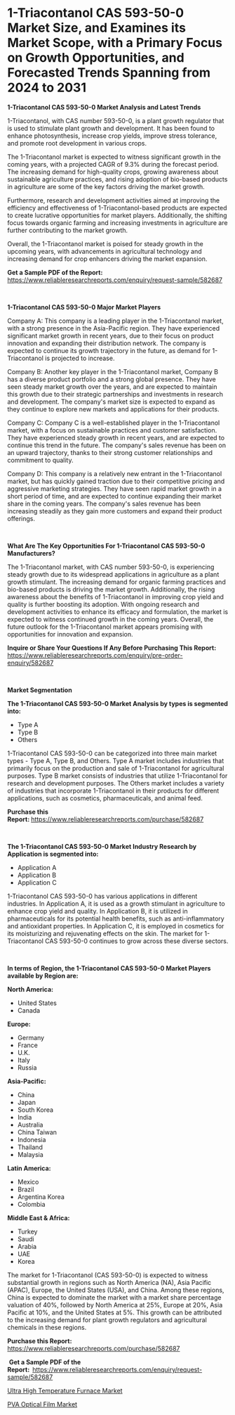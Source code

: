 <p><h1>1-Triacontanol CAS 593-50-0 Market Size, and Examines its Market Scope, with a Primary Focus on Growth Opportunities, and Forecasted Trends Spanning from 2024 to 2031</h1></p><p><strong>1-Triacontanol CAS 593-50-0 Market Analysis and Latest Trends</strong></p>
<p><p>1-Triacontanol, with CAS number 593-50-0, is a plant growth regulator that is used to stimulate plant growth and development. It has been found to enhance photosynthesis, increase crop yields, improve stress tolerance, and promote root development in various crops.</p><p>The 1-Triacontanol market is expected to witness significant growth in the coming years, with a projected CAGR of 9.3% during the forecast period. The increasing demand for high-quality crops, growing awareness about sustainable agriculture practices, and rising adoption of bio-based products in agriculture are some of the key factors driving the market growth.</p><p>Furthermore, research and development activities aimed at improving the efficiency and effectiveness of 1-Triacontanol-based products are expected to create lucrative opportunities for market players. Additionally, the shifting focus towards organic farming and increasing investments in agriculture are further contributing to the market growth.</p><p>Overall, the 1-Triacontanol market is poised for steady growth in the upcoming years, with advancements in agricultural technology and increasing demand for crop enhancers driving the market expansion.</p></p>
<p><strong>Get a Sample PDF of the Report:&nbsp;</strong> <a href="https://www.reliableresearchreports.com/enquiry/request-sample/582687">https://www.reliableresearchreports.com/enquiry/request-sample/582687</a></p>
<p>&nbsp;</p>
<p><strong>1-Triacontanol CAS 593-50-0 Major Market Players</strong></p>
<p><p>Company A: This company is a leading player in the 1-Triacontanol market, with a strong presence in the Asia-Pacific region. They have experienced significant market growth in recent years, due to their focus on product innovation and expanding their distribution network. The company is expected to continue its growth trajectory in the future, as demand for 1-Triacontanol is projected to increase.</p><p>Company B: Another key player in the 1-Triacontanol market, Company B has a diverse product portfolio and a strong global presence. They have seen steady market growth over the years, and are expected to maintain this growth due to their strategic partnerships and investments in research and development. The company's market size is expected to expand as they continue to explore new markets and applications for their products.</p><p>Company C: Company C is a well-established player in the 1-Triacontanol market, with a focus on sustainable practices and customer satisfaction. They have experienced steady growth in recent years, and are expected to continue this trend in the future. The company's sales revenue has been on an upward trajectory, thanks to their strong customer relationships and commitment to quality.</p><p>Company D: This company is a relatively new entrant in the 1-Triacontanol market, but has quickly gained traction due to their competitive pricing and aggressive marketing strategies. They have seen rapid market growth in a short period of time, and are expected to continue expanding their market share in the coming years. The company's sales revenue has been increasing steadily as they gain more customers and expand their product offerings.</p></p>
<p>&nbsp;</p>
<p><strong>What Are The Key Opportunities For 1-Triacontanol CAS 593-50-0 Manufacturers?</strong></p>
<p><p>The 1-Triacontanol market, with CAS number 593-50-0, is experiencing steady growth due to its widespread applications in agriculture as a plant growth stimulant. The increasing demand for organic farming practices and bio-based products is driving the market growth. Additionally, the rising awareness about the benefits of 1-Triacontanol in improving crop yield and quality is further boosting its adoption. With ongoing research and development activities to enhance its efficacy and formulation, the market is expected to witness continued growth in the coming years. Overall, the future outlook for the 1-Triacontanol market appears promising with opportunities for innovation and expansion.</p></p>
<p><strong>Inquire or Share Your Questions If Any Before Purchasing This Report:</strong> <a href="https://www.reliableresearchreports.com/enquiry/pre-order-enquiry/582687">https://www.reliableresearchreports.com/enquiry/pre-order-enquiry/582687</a></p>
<p>&nbsp;</p>
<p><strong>Market Segmentation</strong></p>
<p><strong>The 1-Triacontanol CAS 593-50-0 Market Analysis by types is segmented into:</strong></p>
<p><ul><li>Type A</li><li>Type B</li><li>Others</li></ul></p>
<p><p>1-Triacontanol CAS 593-50-0 can be categorized into three main market types - Type A, Type B, and Others. Type A market includes industries that primarily focus on the production and sale of 1-Triacontanol for agricultural purposes. Type B market consists of industries that utilize 1-Triacontanol for research and development purposes. The Others market includes a variety of industries that incorporate 1-Triacontanol in their products for different applications, such as cosmetics, pharmaceuticals, and animal feed.</p></p>
<p><strong>Purchase this Report:&nbsp;</strong><a href="https://www.reliableresearchreports.com/purchase/582687">https://www.reliableresearchreports.com/purchase/582687</a></p>
<p>&nbsp;</p>
<p><strong>The 1-Triacontanol CAS 593-50-0 Market Industry Research by Application is segmented into:</strong></p>
<p><ul><li>Application A</li><li>Application B</li><li>Application C</li></ul></p>
<p><p>1-Triacontanol CAS 593-50-0 has various applications in different industries. In Application A, it is used as a growth stimulant in agriculture to enhance crop yield and quality. In Application B, it is utilized in pharmaceuticals for its potential health benefits, such as anti-inflammatory and antioxidant properties. In Application C, it is employed in cosmetics for its moisturizing and rejuvenating effects on the skin. The market for 1-Triacontanol CAS 593-50-0 continues to grow across these diverse sectors.</p></p>
<p>&nbsp;</p>
<p><strong>In terms of Region, the 1-Triacontanol CAS 593-50-0 Market Players available by Region are:</strong></p>
<p>
    <p> <strong> North America: </strong>
        <ul>
            <li>United States</li>
            <li>Canada</li>
        </ul>
        </p> 
    <p> <strong> Europe: </strong>
        <ul>
            <li>Germany</li>
            <li>France</li>
            <li>U.K.</li>
            <li>Italy</li>
            <li>Russia</li>
        </ul>
        </p> 
    <p> <strong> Asia-Pacific: </strong>
        <ul>
            <li>China</li>
            <li>Japan</li>
            <li>South Korea</li>
            <li>India</li>
            <li>Australia</li>
            <li>China Taiwan</li>
            <li>Indonesia</li>
            <li>Thailand</li>
            <li>Malaysia</li>
        </ul>
        </p> 
    <p> <strong> Latin America: </strong>
        <ul>
            <li>Mexico</li>
            <li>Brazil</li>
            <li>Argentina Korea</li>
            <li>Colombia</li>
        </ul>
        </p> 
    <p> <strong> Middle East & Africa: </strong>
        <ul>
            <li>Turkey</li>
            <li>Saudi</li>
            <li>Arabia</li>
            <li>UAE</li>
            <li>Korea</li>
        </ul>
    </p>
    </p>
<p><p>The market for 1-Triacontanol (CAS 593-50-0) is expected to witness substantial growth in regions such as North America (NA), Asia Pacific (APAC), Europe, the United States (USA), and China. Among these regions, China is expected to dominate the market with a market share percentage valuation of 40%, followed by North America at 25%, Europe at 20%, Asia Pacific at 10%, and the United States at 5%. This growth can be attributed to the increasing demand for plant growth regulators and agricultural chemicals in these regions.</p></p>
<p><strong>Purchase this Report: </strong><a href="https://www.reliableresearchreports.com/purchase/582687">https://www.reliableresearchreports.com/purchase/582687</a></p>
<p>&nbsp;<strong>Get a Sample PDF of the Report:&nbsp;&nbsp;</strong><a href="https://www.reliableresearchreports.com/enquiry/request-sample/582687">https://www.reliableresearchreports.com/enquiry/request-sample/582687</a></p>
<p><strong></strong></p>
<p><p><a href="https://github.com/RoccoManning/Market-Research-Report-List-3/blob/main/ultra-high-temperature-furnace-market.md">Ultra High Temperature Furnace Market</a></p><p><a href="https://github.com/gulaimolin/Market-Research-Report-List-3/blob/main/pva-optical-film-market.md">PVA Optical Film Market</a></p></p>
